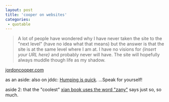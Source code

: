 ```yaml
---
layout: post
title: 'cooper on websites'
categories:
 - quotable
---
```


<blockquote>A lot of people have wondered why I have never taken the site to the "next level" (have no idea what that means) but the answer is that the site is at the same level where I am at. I have no visions for <i>{insert your URL here}</i> and probably never will have. The site will hopefully always muddle though life as my shadow.</blockquote>


<a href="http://www.jordoncooper.sk.ca/2003_08_01_archives.html#106007077541287085">jordoncooper.com</a>



as an aside: also on jddc: <a href="http://www.jordoncooper.sk.ca/2003_08_01_archives.html#106010595749559623">Humping is quick</a>. ...Speak for yourself!



aside 2: that the "coolest" <a href="http://www.jordoncooper.sk.ca/2003_08_01_archives.html#106011755311609841">xian book uses the word "zany"</a> says just so, so much.
